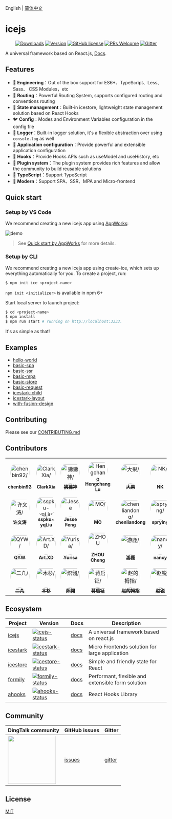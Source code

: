 English | [简体中文](./README_zh-CN.md)

# icejs

<p align="center">
  <a href="https://www.npmjs.com/package/ice.js"><img src="https://badgen.net/npm/dm/ice.js" alt="Downloads"></a>
  <a href="https://www.npmjs.com/package/ice.js"><img src="https://badgen.net/npm/v/ice.js" alt="Version"></a>
  <a href="/LICENSE"><img src="https://img.shields.io/badge/license-MIT-blue.svg" alt="GitHub license" /></a>
  <a href="https://github.com/alibaba/ice/pulls"><img src="https://img.shields.io/badge/PRs-welcome-brightgreen.svg" alt="PRs Welcome" /></a>
  <a href="https://gitter.im/alibaba/ice"><img src="https://badges.gitter.im/alibaba/ice.svg" alt="Gitter" /></a>
</p>

A universal framework based on React.js, [Docs](https://ice.work/).

## Features

- 🐒 **Engineering**：Out of the box support for ES6+、TypeScript、Less、Sass、 CSS Modules，etc
- 🦊 **Routing**：Powerful Routing System, supports configured routing and conventions routing
- 🐯 **State management**：Built-in icestore, lightweight state management solution based on React Hooks
- 🐦 **Config**：Modes and Environment Variables configuration in the config file
- 🐶 **Logger**：Built-in logger solution, it's a flexible abstraction over using `console.log` as well
- 🦁 **Application configuration**：Provide powerful and extensible application configuration
- 🐴 **Hooks**：Provide Hooks APIs such as useModel and useHistory, etc
- 🐌 **Plugin system**：The plugin system provides rich features and allow the community to build reusable solutions
- 🐘 **TypeScript**：Support TypeScript
- 🐂 **Modern**：Support SPA、SSR、MPA and Micro-frontend

## Quick start

### Setup by VS Code

We recommend creating a new icejs app using [AppWorks](https://marketplace.visualstudio.com/items?itemName=iceworks-team.iceworks):

![demo](https://img.alicdn.com/imgextra/i3/O1CN01ZwcNtw1oJ1PhRkykl_!!6000000005203-2-tps-2406-1536.png_790x10000.jpg)

> See [Quick start by AppWorks](https://appworks.site/pack/quick-start) for more details.

### Setup by CLI

We recommend creating a new icejs app using create-ice, which sets up everything automatically for you. To create a project, run:

```bash
$ npm init ice <project-name>
```

`npm init <initializer>` is available in npm 6+

Start local server to launch project:

```bash
$ cd <project-name>
$ npm install
$ npm run start # running on http://localhost:3333.
```

It's as simple as that!

## Examples

- [hello-world](https://codesandbox.io/s/github/ice-lab/icejs/tree/master/examples/hello-world)
- [basic-spa](https://codesandbox.io/s/github/ice-lab/icejs/tree/master/examples/basic-spa)
- [basic-ssr](https://codesandbox.io/s/github/ice-lab/icejs/tree/master/examples/basic-ssr)
- [basic-mpa](https://codesandbox.io/s/github/ice-lab/icejs/tree/master/examples/basic-mpa)
- [basic-store](https://codesandbox.io/s/github/ice-lab/icejs/tree/master/examples/basic-store)
- [basic-request](https://codesandbox.io/s/github/ice-lab/icejs/tree/master/examples/basic-request)
- [icestark-child](https://codesandbox.io/s/github/ice-lab/icejs/tree/master/examples/icestark-child)
- [icestark-layout](https://codesandbox.io/s/github/ice-lab/icejs/tree/master/examples/icestark-layout)
- [with-fusion-design](https://codesandbox.io/s/github/ice-lab/icejs/tree/master/examples/with-fusion-design)

## Contributing

Please see our [CONTRIBUTING.md](/.github/CONTRIBUTING.md)

## Contributors

<table>
<tr>
    <td align="center" style="word-wrap: break-word; width: 90.0; height: 90.0">
        <a href=https://github.com/chenbin92>
            <img src=https://avatars.githubusercontent.com/u/3995814?v=4 width="60;"  style="border-radius:50%;align-items:center;justify-content:center;overflow:hidden;padding-top:10px" alt=chenbin92/>
            <br />
            <sub style="font-size:14px"><b>chenbin92</b></sub>
        </a>
    </td>
    <td align="center" style="word-wrap: break-word; width: 90.0; height: 90.0">
        <a href=https://github.com/ClarkXia>
            <img src=https://avatars.githubusercontent.com/u/4219965?v=4 width="60;"  style="border-radius:50%;align-items:center;justify-content:center;overflow:hidden;padding-top:10px" alt=ClarkXia/>
            <br />
            <sub style="font-size:14px"><b>ClarkXia</b></sub>
        </a>
    </td>
    <td align="center" style="word-wrap: break-word; width: 90.0; height: 90.0">
        <a href=https://github.com/SoloJiang>
            <img src=https://avatars.githubusercontent.com/u/14757289?v=4 width="60;"  style="border-radius:50%;align-items:center;justify-content:center;overflow:hidden;padding-top:10px" alt=狒狒神/>
            <br />
            <sub style="font-size:14px"><b>狒狒神</b></sub>
        </a>
    </td>
    <td align="center" style="word-wrap: break-word; width: 90.0; height: 90.0">
        <a href=https://github.com/luhc228>
            <img src=https://avatars.githubusercontent.com/u/44047106?v=4 width="60;"  style="border-radius:50%;align-items:center;justify-content:center;overflow:hidden;padding-top:10px" alt=Hengchang Lu/>
            <br />
            <sub style="font-size:14px"><b>Hengchang Lu</b></sub>
        </a>
    </td>
    <td align="center" style="word-wrap: break-word; width: 90.0; height: 90.0">
        <a href=https://github.com/imsobear>
            <img src=https://avatars.githubusercontent.com/u/2505411?v=4 width="60;"  style="border-radius:50%;align-items:center;justify-content:center;overflow:hidden;padding-top:10px" alt=大果/>
            <br />
            <sub style="font-size:14px"><b>大果</b></sub>
        </a>
    </td>
    <td align="center" style="word-wrap: break-word; width: 90.0; height: 90.0">
        <a href=https://github.com/ChrisCindy>
            <img src=https://avatars.githubusercontent.com/u/10289782?v=4 width="60;"  style="border-radius:50%;align-items:center;justify-content:center;overflow:hidden;padding-top:10px" alt=NK/>
            <br />
            <sub style="font-size:14px"><b>NK</b></sub>
        </a>
    </td>
    <td align="center" style="word-wrap: break-word; width: 90.0; height: 90.0">
        <a href=https://github.com/maoxiaoke>
            <img src=https://avatars.githubusercontent.com/u/13417006?v=4 width="60;"  style="border-radius:50%;align-items:center;justify-content:center;overflow:hidden;padding-top:10px" alt=那吒/>
            <br />
            <sub style="font-size:14px"><b>那吒</b></sub>
        </a>
    </td>
    <td align="center" style="word-wrap: break-word; width: 90.0; height: 90.0">
        <a href=https://github.com/fyangstudio>
            <img src=https://avatars.githubusercontent.com/u/9896768?v=4 width="60;"  style="border-radius:50%;align-items:center;justify-content:center;overflow:hidden;padding-top:10px" alt=yangfan/>
            <br />
            <sub style="font-size:14px"><b>yangfan</b></sub>
        </a>
    </td>
    <td align="center" style="word-wrap: break-word; width: 90.0; height: 90.0">
        <a href=https://github.com/FuzzyFade>
            <img src=https://avatars.githubusercontent.com/u/25416941?v=4 width="60;"  style="border-radius:50%;align-items:center;justify-content:center;overflow:hidden;padding-top:10px" alt=Rhuzerv/>
            <br />
            <sub style="font-size:14px"><b>Rhuzerv</b></sub>
        </a>
    </td>
    <td align="center" style="word-wrap: break-word; width: 90.0; height: 90.0">
        <a href=https://github.com/LanceZhu>
            <img src=https://avatars.githubusercontent.com/u/26158863?v=4 width="60;"  style="border-radius:50%;align-items:center;justify-content:center;overflow:hidden;padding-top:10px" alt=f00bar/>
            <br />
            <sub style="font-size:14px"><b>f00bar</b></sub>
        </a>
    </td>
</tr>
<tr>
    <td align="center" style="word-wrap: break-word; width: 90.0; height: 90.0">
        <a href=https://github.com/alvinhui>
            <img src=https://avatars.githubusercontent.com/u/4392234?v=4 width="60;"  style="border-radius:50%;align-items:center;justify-content:center;overflow:hidden;padding-top:10px" alt=许文涛/>
            <br />
            <sub style="font-size:14px"><b>许文涛</b></sub>
        </a>
    </td>
    <td align="center" style="word-wrap: break-word; width: 90.0; height: 90.0">
        <a href=https://github.com/sspku-yqLiu>
            <img src=https://avatars.githubusercontent.com/u/56879942?v=4 width="60;"  style="border-radius:50%;align-items:center;justify-content:center;overflow:hidden;padding-top:10px" alt=sspku-yqLiu/>
            <br />
            <sub style="font-size:14px"><b>sspku-yqLiu</b></sub>
        </a>
    </td>
    <td align="center" style="word-wrap: break-word; width: 90.0; height: 90.0">
        <a href=https://github.com/fengxinming>
            <img src=https://avatars.githubusercontent.com/u/6262382?v=4 width="60;"  style="border-radius:50%;align-items:center;justify-content:center;overflow:hidden;padding-top:10px" alt=Jesse Feng/>
            <br />
            <sub style="font-size:14px"><b>Jesse Feng</b></sub>
        </a>
    </td>
    <td align="center" style="word-wrap: break-word; width: 90.0; height: 90.0">
        <a href=https://github.com/fengzilong>
            <img src=https://avatars.githubusercontent.com/u/9125255?v=4 width="60;"  style="border-radius:50%;align-items:center;justify-content:center;overflow:hidden;padding-top:10px" alt=MO/>
            <br />
            <sub style="font-size:14px"><b>MO</b></sub>
        </a>
    </td>
    <td align="center" style="word-wrap: break-word; width: 90.0; height: 90.0">
        <a href=https://github.com/purple-force>
            <img src=https://avatars.githubusercontent.com/u/16146970?v=4 width="60;"  style="border-radius:50%;align-items:center;justify-content:center;overflow:hidden;padding-top:10px" alt=chenliandong/>
            <br />
            <sub style="font-size:14px"><b>chenliandong</b></sub>
        </a>
    </td>
    <td align="center" style="word-wrap: break-word; width: 90.0; height: 90.0">
        <a href=https://github.com/sprying>
            <img src=https://avatars.githubusercontent.com/u/4319405?v=4 width="60;"  style="border-radius:50%;align-items:center;justify-content:center;overflow:hidden;padding-top:10px" alt=sprying/>
            <br />
            <sub style="font-size:14px"><b>sprying</b></sub>
        </a>
    </td>
    <td align="center" style="word-wrap: break-word; width: 90.0; height: 90.0">
        <a href=https://github.com/0xflotus>
            <img src=https://avatars.githubusercontent.com/u/26602940?v=4 width="60;"  style="border-radius:50%;align-items:center;justify-content:center;overflow:hidden;padding-top:10px" alt=0xflotus/>
            <br />
            <sub style="font-size:14px"><b>0xflotus</b></sub>
        </a>
    </td>
    <td align="center" style="word-wrap: break-word; width: 90.0; height: 90.0">
        <a href=https://github.com/Ash-sc>
            <img src=https://avatars.githubusercontent.com/u/7429877?v=4 width="60;"  style="border-radius:50%;align-items:center;justify-content:center;overflow:hidden;padding-top:10px" alt=AshShen/>
            <br />
            <sub style="font-size:14px"><b>AshShen</b></sub>
        </a>
    </td>
    <td align="center" style="word-wrap: break-word; width: 90.0; height: 90.0">
        <a href=https://github.com/xyeric>
            <img src=https://avatars.githubusercontent.com/u/5102113?v=4 width="60;"  style="border-radius:50%;align-items:center;justify-content:center;overflow:hidden;padding-top:10px" alt=Eric Zhang/>
            <br />
            <sub style="font-size:14px"><b>Eric Zhang</b></sub>
        </a>
    </td>
    <td align="center" style="word-wrap: break-word; width: 90.0; height: 90.0">
        <a href=https://github.com/farrrr>
            <img src=https://avatars.githubusercontent.com/u/1716558?v=4 width="60;"  style="border-radius:50%;align-items:center;justify-content:center;overflow:hidden;padding-top:10px" alt=Far Tseng/>
            <br />
            <sub style="font-size:14px"><b>Far Tseng</b></sub>
        </a>
    </td>
</tr>
<tr>
    <td align="center" style="word-wrap: break-word; width: 90.0; height: 90.0">
        <a href=https://github.com/qiaoyuwen>
            <img src=https://avatars.githubusercontent.com/u/8097860?v=4 width="60;"  style="border-radius:50%;align-items:center;justify-content:center;overflow:hidden;padding-top:10px" alt=QYW/>
            <br />
            <sub style="font-size:14px"><b>QYW</b></sub>
        </a>
    </td>
    <td align="center" style="word-wrap: break-word; width: 90.0; height: 90.0">
        <a href=https://github.com/xartd>
            <img src=https://avatars.githubusercontent.com/u/29952695?v=4 width="60;"  style="border-radius:50%;align-items:center;justify-content:center;overflow:hidden;padding-top:10px" alt=Art.XD/>
            <br />
            <sub style="font-size:14px"><b>Art.XD</b></sub>
        </a>
    </td>
    <td align="center" style="word-wrap: break-word; width: 90.0; height: 90.0">
        <a href=https://github.com/Yurisa>
            <img src=https://avatars.githubusercontent.com/u/27357953?v=4 width="60;"  style="border-radius:50%;align-items:center;justify-content:center;overflow:hidden;padding-top:10px" alt=Yurisa/>
            <br />
            <sub style="font-size:14px"><b>Yurisa</b></sub>
        </a>
    </td>
    <td align="center" style="word-wrap: break-word; width: 90.0; height: 90.0">
        <a href=https://github.com/ldsink>
            <img src=https://avatars.githubusercontent.com/u/1937610?v=4 width="60;"  style="border-radius:50%;align-items:center;justify-content:center;overflow:hidden;padding-top:10px" alt=ZHOU Cheng/>
            <br />
            <sub style="font-size:14px"><b>ZHOU Cheng</b></sub>
        </a>
    </td>
    <td align="center" style="word-wrap: break-word; width: 90.0; height: 90.0">
        <a href=https://github.com/youluna>
            <img src=https://avatars.githubusercontent.com/u/10049465?v=4 width="60;"  style="border-radius:50%;align-items:center;justify-content:center;overflow:hidden;padding-top:10px" alt=游鹿/>
            <br />
            <sub style="font-size:14px"><b>游鹿</b></sub>
        </a>
    </td>
    <td align="center" style="word-wrap: break-word; width: 90.0; height: 90.0">
        <a href=https://github.com/liuyan0535>
            <img src=https://avatars.githubusercontent.com/u/8371839?v=4 width="60;"  style="border-radius:50%;align-items:center;justify-content:center;overflow:hidden;padding-top:10px" alt=nancy/>
            <br />
            <sub style="font-size:14px"><b>nancy</b></sub>
        </a>
    </td>
    <td align="center" style="word-wrap: break-word; width: 90.0; height: 90.0">
        <a href=https://github.com/nieyao>
            <img src=https://avatars.githubusercontent.com/u/37135010?v=4 width="60;"  style="border-radius:50%;align-items:center;justify-content:center;overflow:hidden;padding-top:10px" alt=nieyao/>
            <br />
            <sub style="font-size:14px"><b>nieyao</b></sub>
        </a>
    </td>
    <td align="center" style="word-wrap: break-word; width: 90.0; height: 90.0">
        <a href=https://github.com/TrumanDu>
            <img src=https://avatars.githubusercontent.com/u/16727775?v=4 width="60;"  style="border-radius:50%;align-items:center;justify-content:center;overflow:hidden;padding-top:10px" alt=truman.p.du/>
            <br />
            <sub style="font-size:14px"><b>truman.p.du</b></sub>
        </a>
    </td>
    <td align="center" style="word-wrap: break-word; width: 90.0; height: 90.0">
        <a href=https://github.com/dadalong>
            <img src=https://avatars.githubusercontent.com/u/13247745?v=4 width="60;"  style="border-radius:50%;align-items:center;justify-content:center;overflow:hidden;padding-top:10px" alt=dadalong/>
            <br />
            <sub style="font-size:14px"><b>dadalong</b></sub>
        </a>
    </td>
    <td align="center" style="word-wrap: break-word; width: 90.0; height: 90.0">
        <a href=https://github.com/myGitZone>
            <img src=https://avatars.githubusercontent.com/u/19903630?v=4 width="60;"  style="border-radius:50%;align-items:center;justify-content:center;overflow:hidden;padding-top:10px" alt=yanchanglu/>
            <br />
            <sub style="font-size:14px"><b>yanchanglu</b></sub>
        </a>
    </td>
</tr>
<tr>
    <td align="center" style="word-wrap: break-word; width: 90.0; height: 90.0">
        <a href=https://github.com/datou0412>
            <img src=https://avatars.githubusercontent.com/u/5847142?v=4 width="60;"  style="border-radius:50%;align-items:center;justify-content:center;overflow:hidden;padding-top:10px" alt=二凢/>
            <br />
            <sub style="font-size:14px"><b>二凢</b></sub>
        </a>
    </td>
    <td align="center" style="word-wrap: break-word; width: 90.0; height: 90.0">
        <a href=https://github.com/zhmushan>
            <img src=https://avatars.githubusercontent.com/u/24505451?v=4 width="60;"  style="border-radius:50%;align-items:center;justify-content:center;overflow:hidden;padding-top:10px" alt=木杉/>
            <br />
            <sub style="font-size:14px"><b>木杉</b></sub>
        </a>
    </td>
    <td align="center" style="word-wrap: break-word; width: 90.0; height: 90.0">
        <a href=https://github.com/wjq990112>
            <img src=https://avatars.githubusercontent.com/u/45777252?v=4 width="60;"  style="border-radius:50%;align-items:center;justify-content:center;overflow:hidden;padding-top:10px" alt=炽翎/>
            <br />
            <sub style="font-size:14px"><b>炽翎</b></sub>
        </a>
    </td>
    <td align="center" style="word-wrap: break-word; width: 90.0; height: 90.0">
        <a href=https://github.com/jiangqizheng>
            <img src=https://avatars.githubusercontent.com/u/21155771?v=4 width="60;"  style="border-radius:50%;align-items:center;justify-content:center;overflow:hidden;padding-top:10px" alt=蒋启钲/>
            <br />
            <sub style="font-size:14px"><b>蒋启钲</b></sub>
        </a>
    </td>
    <td align="center" style="word-wrap: break-word; width: 90.0; height: 90.0">
        <a href=https://github.com/zhaofinger>
            <img src=https://avatars.githubusercontent.com/u/31442077?v=4 width="60;"  style="border-radius:50%;align-items:center;justify-content:center;overflow:hidden;padding-top:10px" alt=赵的拇指/>
            <br />
            <sub style="font-size:14px"><b>赵的拇指</b></sub>
        </a>
    </td>
    <td align="center" style="word-wrap: break-word; width: 90.0; height: 90.0">
        <a href=https://github.com/Mr-ZhaoRui>
            <img src=https://avatars.githubusercontent.com/u/30251448?v=4 width="60;"  style="border-radius:50%;align-items:center;justify-content:center;overflow:hidden;padding-top:10px" alt=赵锐/>
            <br />
            <sub style="font-size:14px"><b>赵锐</b></sub>
        </a>
    </td>
</tr>
</table>

## Ecosystem

| Project    | Version                                | Docs                  | Description                                       |
| ---------- | -------------------------------------- | --------------------- | ------------------------------------------------- |
| [icejs]    | [![icejs-status]][icejs-package]       | [docs][icejs-docs]    | A universal framework based on react.js           |
| [icestark] | [![icestark-status]][icestark-package] | [docs][icestark-docs] | Micro Frontends solution for large application    |
| [icestore] | [![icestore-status]][icestore-package] | [docs][icestore-docs] | Simple and friendly state for React               |
| [formily]  | [![formily-status]][formily-package]   | [docs][formily-docs]  | Performant, flexible and extensible form solution |
| [ahooks]   | [![ahooks-status]][ahooks-package]     | [docs][ahooks-docs]   | React Hooks Library                               |

[icejs]: https://github.com/alibaba/ice
[icestark]: https://github.com/ice-lab/icestark
[icestore]: https://github.com/ice-lab/icestore
[icejs-status]: https://img.shields.io/npm/v/ice.js.svg
[icestark-status]: https://img.shields.io/npm/v/@ice/stark.svg
[icestore-status]: https://img.shields.io/npm/v/@ice/store.svg
[icejs-package]: https://npmjs.com/package/ice.js
[icestark-package]: https://npmjs.com/package/@ice/stark
[icestore-package]: https://npmjs.com/package/@ice/store
[icejs-docs]: https://ice.work/docs/guide/intro
[icestark-docs]: https://ice.work/docs/icestark/guide/about
[icestore-docs]: https://github.com/ice-lab/icestore#icestore
[formily]: https://github.com/alibaba/formily
[formily-status]: https://img.shields.io/npm/v/@formily/react.svg
[formily-package]: https://npmjs.com/package/@formily/react
[formily-docs]: https://formilyjs.org/
[ahooks]: https://github.com/alibaba/hooks
[ahooks-status]: https://img.shields.io/npm/v/ahooks.svg
[ahooks-package]: https://npmjs.com/package/ahooks
[ahooks-docs]: https://ahooks.js.org

## Community

| DingTalk community                                                                                                                      | GitHub issues | Gitter   |
| --------------------------------------------------------------------------------------------------------------------------------------- | ------------- | -------- |
| <a href="https://ice.alicdn.com/assets/images/qrcode.png"><img src="https://ice.alicdn.com/assets/images/qrcode.png" width="150" /></a> | [issues]      | [gitter] |

[issues]: https://github.com/alibaba/ice/issues
[gitter]: https://gitter.im/alibaba/ice

## License

[MIT](/LICENSE)
